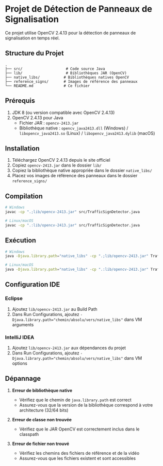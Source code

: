 # Projet de Détection de Panneaux de Signalisation

Ce projet utilise OpenCV 2.4.13 pour la détection de panneaux de signalisation en temps réel.

## Structure du Projet

```
.
├── src/                    # Code source Java
├── lib/                    # Bibliothèques JAR (OpenCV)
├── native_libs/           # Bibliothèques natives OpenCV
├── reference_signs/       # Images de référence des panneaux
└── README.md              # Ce fichier
```

## Prérequis

1. JDK 8 (ou version compatible avec OpenCV 2.4.13)
2. OpenCV 2.4.13 pour Java
   - Fichier JAR : `opencv-2413.jar`
   - Bibliothèque native : `opencv_java2413.dll` (Windows) / `libopencv_java2413.so` (Linux) / `libopencv_java2413.dylib` (macOS)

## Installation

1. Téléchargez OpenCV 2.4.13 depuis le site officiel
2. Copiez `opencv-2413.jar` dans le dossier `lib/`
3. Copiez la bibliothèque native appropriée dans le dossier `native_libs/`
4. Placez vos images de référence des panneaux dans le dossier `reference_signs/`

## Compilation

```bash
# Windows
javac -cp ".;lib/opencv-2413.jar" src/TrafficSignDetector.java

# Linux/macOS
javac -cp ".:lib/opencv-2413.jar" src/TrafficSignDetector.java
```

## Exécution

```bash
# Windows
java -Djava.library.path="native_libs" -cp ".;lib/opencv-2413.jar" TrafficSignDetector

# Linux/macOS
java -Djava.library.path="native_libs" -cp ".:lib/opencv-2413.jar" TrafficSignDetector
```

## Configuration IDE

### Eclipse
1. Ajoutez `lib/opencv-2413.jar` au Build Path
2. Dans Run Configurations, ajoutez `-Djava.library.path="chemin/absolu/vers/native_libs"` dans VM arguments

### IntelliJ IDEA
1. Ajoutez `lib/opencv-2413.jar` aux dépendances du projet
2. Dans Run Configurations, ajoutez `-Djava.library.path="chemin/absolu/vers/native_libs"` dans VM options

## Dépannage

1. **Erreur de bibliothèque native**
   - Vérifiez que le chemin de `java.library.path` est correct
   - Assurez-vous que la version de la bibliothèque correspond à votre architecture (32/64 bits)

2. **Erreur de classe non trouvée**
   - Vérifiez que le JAR OpenCV est correctement inclus dans le classpath

3. **Erreur de fichier non trouvé**
   - Vérifiez les chemins des fichiers de référence et de la vidéo
   - Assurez-vous que les fichiers existent et sont accessibles 